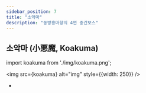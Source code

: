 ```yaml
---
sidebar_position: 7
title: "소악마"
description: "동방홍마향의 4면 중간보스"
---
```


## 소악마 (小悪魔, Koakuma)

import koakuma from './img/koakuma.png';

<img src={koakuma} alt="img" style={{width: 250}} />

-
